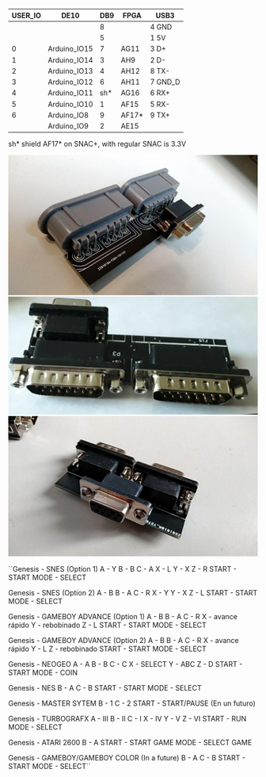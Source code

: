 | USER_IO | DE10         | DB9 | FPGA  | USB3
| ------- | ------------ | --- | ----- | --------
|         |              | 8   |       | 4 GND  
|         |              | 5   |       | 1 5V   
| 0       | Arduino_IO15 | 7   | AG11  | 3 D+   
| 1       | Arduino_IO14 | 3   | AH9   | 2 D-   
| 2       | Arduino_IO13 | 4   | AH12  | 8 TX-  
| 3       | Arduino_IO12 | 6   | AH11  | 7 GND_D
| 4       | Arduino_IO11 | sh* | AG16  | 6 RX+  
| 5       | Arduino_IO10 | 1   | AF15  | 5 RX-  
| 6       | Arduino_IO8  | 9   | AF17* | 9 TX+  
|         | Arduino_IO9  | 2   | AE15  |        

sh* shield
AF17* on SNAC+, with regular SNAC is 3.3V

![SNES](photos/snes.jpg?raw=true "SNES")
![NeoGeo](photos/neogeo.jpg?raw=true "NeoGeo")
![Genesis](photos/genesis.jpg?raw=true "Genesis")

``Genesis - SNES (Option 1)
A - Y
B - B
C - A
X - L
Y - X
Z - R
START - START
MODE - SELECT

Genesis - SNES (Option 2)
A - B
B - A
C - R
X - Y
Y - X
Z - L
START - START
MODE - SELECT

Genesis - GAMEBOY ADVANCE (Option 1)
A - B
B - A
C - R
X - avance rápido
Y - rebobinado
Z - L
START - START
MODE - SELECT

Genesis - GAMEBOY ADVANCE (Option 2)
A - B
B - A
C - R
X - avance rápido
Y - L
Z - rebobinado
START - START
MODE - SELECT

Genesis - NEOGEO
A - A
B - B
C - C
X - SELECT
Y - ABC
Z - D
START - START
MODE - COIN

Genesis - NES
B - A
C - B
START - START
MODE - SELECT

Genesis - MASTER SYTEM
B - 1
C - 2
START - START/PAUSE (En un futuro)

Genesis - TURBOGRAFX
A - III
B - II
C - I
X - IV
Y - V
Z - VI
START - RUN
MODE - SELECT

Genesis - ATARI 2600
B - A
START - START GAME
MODE - SELECT GAME

Genesis - GAMEBOY/GAMEBOY COLOR (In a future)
B - A
C - B
START - START
MODE - SELECT``
